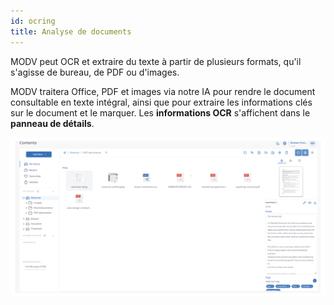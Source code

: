 ```yaml
---
id: ocring
title: Analyse de documents
---
```


MODV peut OCR et extraire du texte à partir de plusieurs formats, qu'il s'agisse de bureau, de PDF ou d'images.

MODV traitera Office, PDF et images via notre IA pour rendre le document consultable en texte intégral, ainsi que pour extraire les informations clés sur le document et le marquer.
Les **informations OCR** ​​s'affichent dans le **panneau de détails**.

![upload](../static/img/ocr-details.png)
